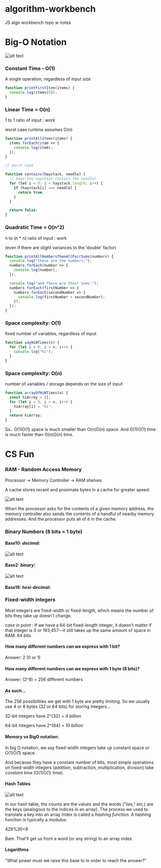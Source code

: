# algorithm-workbench

JS algo workbench repo w notes

# Big-O Notation

![alt text](bigo.png "Logo Title Text 1")

### Constant Time - O(1)

A single operation, regardless of input size

```javascript
function printFirstItem(items) {
  console.log(items[0]);
}
```

### Linear Time = O(n)

1 to 1 ratio of input : work

worst case runtime assumes O(n)

```javascript
function printAllItems(items) {
  items.forEach(item => {
    console.log(item);
  });
}

// worst case

function contains(haystack, needle) {
  // Does the haystack contain the needle?
  for (let i = 0; i < haystack.length; i++) {
    if (haystack[i] === needle) {
      return true;
    }
  }

  return false;
}
```

### Quadratic Time = O(n^2)

n to (n \* n( ratio of input : work

(even if there are slight variances to the 'double' factor)

```javascript
function printAllNumbersThenAllPairSums(numbers) {
  console.log("these are the numbers:");
  numbers.forEach(number => {
    console.log(number);
  });

  console.log("and these are their sums:");
  numbers.forEach(firstNumber => {
    numbers.forEach(secondNumber => {
      console.log(firstNumber + secondNumber);
    });
  });
}
```

### Space complexity: O(1)

fixed number of variables, regardless of input

```javascript
function sayHiNTimes(n) {
  for (let i = 0; i < n; i++) {
    console.log("hi");
  }
}
```

### Space complexity: O(n)

number of variables / storage depends on the size of input

```javascript
function arrayOfHiNTimes(n) {
  const hiArray = [];
  for (let i = 0; i < n; i++) {
    hiArray[i] = "hi";
  }
  return hiArray;
}
```

So.. O(1)O(1) space is much smaller than O(n)O(n) space. And O(1)O(1) time is much faster than O(n)O(n) time.

# CS Fun

### RAM - Random Access Memory

Processor -> Memory Controller -> RAM shelves

A cache stores recent and proximate bytes in a cache for greater speed:

![alt text](ram.png "Logo Title Text 1")

When the processor asks for the contents of a given memory address, the memory controller also sends the contents of a handful of nearby memory addresses. And the processor puts all of it in the cache.

### Binary Numbers (8 bits = 1 byte)

#### Base10: _decimal_:

![alt text](base10.png "Logo Title Text 1")

#### Base2: _binary_:

![alt text](base2.png "Logo Title Text 1")

#### Base16: _hexi-decimal_:

### Fixed-width integers

Most integers are fixed-width or fixed-length, which means the number of bits they take up doesn't change.

_case in point_ : If we have a 64-bit fixed-length integer, it doesn't matter if that integer is 0 or 193,457—it still takes up the same amount of space in RAM: 64 bits.

#### How many different numbers can we express with 1 bit?

Answer: 2 (0 or 1)

#### How many different numbers can we express with 1 byte (8 bits)?

Answer: (2^8) = 256 different numbers

#### As such...

The 256 possibilities we get with 1 byte are pretty limiting. So we usually use 4 or 8 bytes (32 or 64 bits) for storing integers...

32-bit integers have 2^{32} = _4 billion_

64-bit integers have 2^{64} = _10 billion_

#### Memory vs BigO notation:

In big O notation, we say fixed-width integers take up constant space or O(1)O(1) space.

And because they have a constant number of bits, most simple operations on fixed-width integers (addition, subtraction, multiplication, division) take _constant time_ (O(1)O(1) time).

#### Hash Tables

![alt text](hashfunction.png "Logo Title Text 1")

In our hash table, the counts are the values and the words ("lies," etc.) are the keys (analogous to the indices in an array). The process we used to translate a key into an array index is called a _hashing function._ A hashing function is typically a modulus:

429%30=9

Bam. That'll get us from a word (or any string) to an array index.

#### Logarithms

"What power must we raise this base to in order to reach the answer?"
